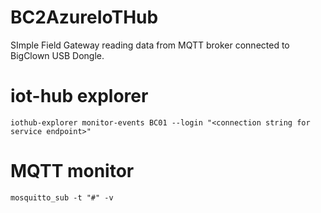 # BC2AzureIoTHub
SImple Field Gateway reading data from MQTT broker connected to BigClown USB Dongle.

# iot-hub explorer

```
iothub-explorer monitor-events BC01 --login "<connection string for service endpoint>"
```

# MQTT monitor

```
mosquitto_sub -t "#" -v
```